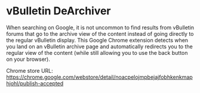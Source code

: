 vBulletin DeArchiver
===================

When searching on Google, it is not uncommon to find results from vBulletin forums that go to the archive view of the content instead of going directly to the regular vBulletin display. This Google Chrome extension detects when you land on an vBulletin archive page and automatically redirects you to the regular view of the content (while still allowing you to use the back button on your browser).

Chrome store URL: https://chrome.google.com/webstore/detail/noacpelojmpbejajfobhkenkmaphjohl/publish-accepted
